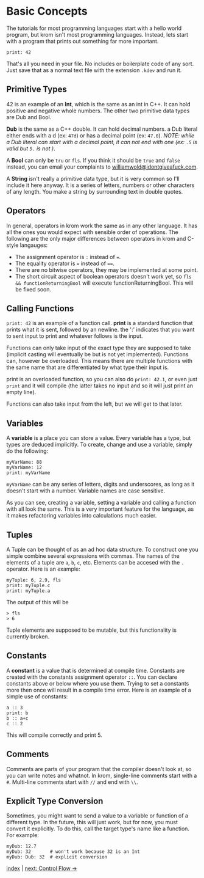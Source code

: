 # Basic Concepts

The tutorials for most programming languages start with a hello world program, but krom isn't most programming languages. Instead, lets start with a program that prints out something far more important.

```
print: 42
```

That's all you need in your file. No includes or boilerplate code of any sort. Just save that as a normal text file with the extension `.kdev` and run it.

## Primitive Types

42 is an example of an __Int__, which is the same as an int in C++. It can hold positive and negative whole numbers. The other two primitive data types are Dub and Bool.

__Dub__ is the same as a C++ double. It can hold decimal numbers. a Dub literal either ends with a d (ex: `47d`) or has a decimal point (ex: `47.0`). _NOTE: while a Dub literal can start with a decimal point, it can not end with one (ex: `.5` is valid but `5.` is not )_.

A __Bool__ can only be `tru` or `fls`. If you think it should be `true` and `false` instead, you can email your complaints to williamwold@idontgiveafuck.com.

A __String__ isn't really a primitive data type, but it is very common so I'll include it here anyway. It is a series of letters, numbers or other characters of any length. You make a string by surrounding text in double quotes.

## Operators

In general, operators in krom work the same as in any other language. It has all the ones you would expect with sensible order of operations. The following are the only major differences between operators in krom and C-style langauges:
* The assignment operator is `:` instead of `=`.
* The equality operator is `=` instead of `==`.
* There are no bitwise operators, they may be implemented at some point.
* The short circuit aspect of boolean operators doesn't work yet, so `fls && functionReturningBool` will execute functionReturningBool. This will be fixed soon.

## Calling Functions

`print: 42` is an example of a function call. __print__ is a standard function that prints what it is sent, followed by an newline. the ':' indicates that you want to sent input to print and whatever follows is the input.

Functions can only take input of the exact type they are supposed to take (implicit casting will eventually be but is not yet implemented). Functions can, however be overloaded. This means there are multiple functions with the same name that are differentiated by what type their input is.

print is an overloaded function, so you can also do `print: 42.1`, or even just `print` and it will compile (the latter takes no input and so it will just print an empty line).

Functions can also take input from the left, but we will get to that later.

## Variables

A __variable__ is a place you can store a value. Every variable has a type, but types are deduced implicitly. To create, change and use a variable, simply do the following:

```
myVarName: 88
myVarName: 12
print: myVarName
```

`myVarName` can be any series of letters, digits and underscores, as long as it doesn't start with a number. Variable names are case sensitive.

As you can see, creating a variable, setting a variable and calling a function with all look the same. This is a very important feature for the language, as it makes refactoring variables into calculations much easier.

## Tuples

A Tuple can be thought of as an ad hoc data structure. To construct one you simple combine several expressions with commas. The names of the elements of a tuple are `a`, `b`, `c`, etc. Elements can be accesed with the `.` operator. Here is an example:

```
myTuple: 6, 2.9, fls
print: myTuple.c
print: myTuple.a
```

The output of this will be

```
> fls
> 6
```

Tuple elements are supposed to be mutable, but this functionality is currently broken.

## Constants

A __constant__ is a value that is determined at compile time. Constants are created with the constants assignment operator `::`. You can declare constants above or below where you use them. Trying to set a constants more then once will result in a compile time error. Here is an example of a simple use of constants:

```
a :: 3
print: b
b :: a+c
c :: 2
```

This will compile correctly and print 5.

## Comments

Comments are parts of your program that the compiler doesn't look at, so you can write notes and whatnot. In krom, single-line comments start with a `#`. Multi-line comments start with `//` and end with `\\`.

## Explicit Type Conversion

Sometimes, you might want to send a value to a variable or function of a different type. In the future, this will just work, but for now, you must convert it explicitly. To do this, call the target type's name like a function. For example:

```
myDub: 12.7
myDub: 32       # won't work because 32 is an Int
myDub: Dub: 32  # explicit conversion
```

[index](index.md) | [next: Control Flow ->](2_control_flow.md)
